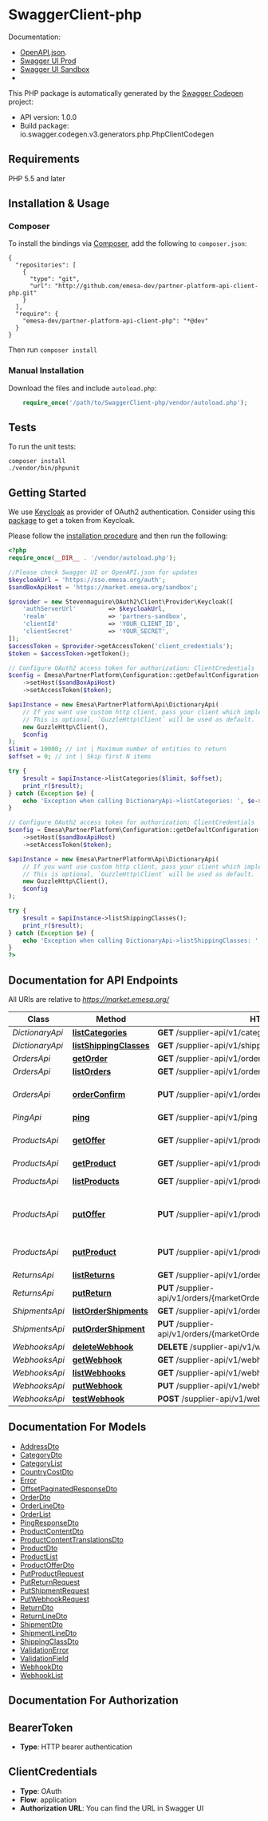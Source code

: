 # SwaggerClient-php

Documentation:<br>
- [OpenAPI.json](https://market.emesa.org/supplier-api/v1/doc.json).
- [Swagger UI Prod](https://market.emesa.org/supplier-api/v1)
- [Swagger UI Sandbox](https://market.emesa.org/sandbox/supplier-api/v1)
- 
This PHP package is automatically generated by the [Swagger Codegen](https://github.com/swagger-api/swagger-codegen) project:

- API version: 1.0.0
- Build package: io.swagger.codegen.v3.generators.php.PhpClientCodegen

## Requirements

PHP 5.5 and later

## Installation & Usage
### Composer

To install the bindings via [Composer](http://getcomposer.org/), add the following to `composer.json`:

```
{
  "repositories": [
    {
      "type": "git",
      "url": "http://github.com/emesa-dev/partner-platform-api-client-php.git"
    }
  ],
  "require": {
    "emesa-dev/partner-platform-api-client-php": "*@dev"
  }
}
```

Then run `composer install`

### Manual Installation

Download the files and include `autoload.php`:

```php
    require_once('/path/to/SwaggerClient-php/vendor/autoload.php');
```

## Tests

To run the unit tests:

```
composer install
./vendor/bin/phpunit
```

## Getting Started

We use [Keycloak](https://www.keycloak.org/) as provider of OAuth2 authentication.
Consider using this [package](https://github.com/stevenmaguire/oauth2-keycloak) to get a token from Keycloak.

Please follow the [installation procedure](#installation--usage) and then run the following:

```php
<?php
require_once(__DIR__ . '/vendor/autoload.php');

//Please check Swagger UI or OpenAPI.json for updates
$keycloakUrl = 'https://sso.emesa.org/auth';
$sandBoxApiHost = 'https://market.emesa.org/sandbox';

$provider = new Stevenmaguire\OAuth2\Client\Provider\Keycloak([
    'authServerUrl'         => $keycloakUrl,
    'realm'                 => 'partners-sandbox',
    'clientId'              => 'YOUR_CLIENT_ID',
    'clientSecret'          => 'YOUR_SECRET',
]);
$accessToken = $provider->getAccessToken('client_credentials');
$token = $accessToken->getToken();

// Configure OAuth2 access token for authorization: ClientCredentials
$config = Emesa\PartnerPlatform\Configuration::getDefaultConfiguration()
    ->setHost($sandBoxApiHost)
    ->setAccessToken($token);

$apiInstance = new Emesa\PartnerPlatform\Api\DictionaryApi(
    // If you want use custom http client, pass your client which implements `GuzzleHttp\ClientInterface`.
    // This is optional, `GuzzleHttp\Client` will be used as default.
    new GuzzleHttp\Client(),
    $config
);
$limit = 10000; // int | Maximum number of entities to return
$offset = 0; // int | Skip first N items

try {
    $result = $apiInstance->listCategories($limit, $offset);
    print_r($result);
} catch (Exception $e) {
    echo 'Exception when calling DictionaryApi->listCategories: ', $e->getMessage(), PHP_EOL;
}

// Configure OAuth2 access token for authorization: ClientCredentials
$config = Emesa\PartnerPlatform\Configuration::getDefaultConfiguration()
    ->setHost($sandBoxApiHost)
    ->setAccessToken($token);

$apiInstance = new Emesa\PartnerPlatform\Api\DictionaryApi(
    // If you want use custom http client, pass your client which implements `GuzzleHttp\ClientInterface`.
    // This is optional, `GuzzleHttp\Client` will be used as default.
    new GuzzleHttp\Client(),
    $config
);

try {
    $result = $apiInstance->listShippingClasses();
    print_r($result);
} catch (Exception $e) {
    echo 'Exception when calling DictionaryApi->listShippingClasses: ', $e->getMessage(), PHP_EOL;
}
?>
```

## Documentation for API Endpoints

All URIs are relative to *https://market.emesa.org/*

Class | Method | HTTP request | Description
------------ | ------------- | ------------- | -------------
*DictionaryApi* | [**listCategories**](docs/Api/DictionaryApi.md#listcategories) | **GET** /supplier-api/v1/categories | 
*DictionaryApi* | [**listShippingClasses**](docs/Api/DictionaryApi.md#listshippingclasses) | **GET** /supplier-api/v1/shipping-classes | 
*OrdersApi* | [**getOrder**](docs/Api/OrdersApi.md#getorder) | **GET** /supplier-api/v1/orders/{marketOrderId} | Get order
*OrdersApi* | [**listOrders**](docs/Api/OrdersApi.md#listorders) | **GET** /supplier-api/v1/orders | List orders
*OrdersApi* | [**orderConfirm**](docs/Api/OrdersApi.md#orderconfirm) | **PUT** /supplier-api/v1/orders/{marketOrderId}/state/confirmed | Confirm order received
*PingApi* | [**ping**](docs/Api/PingApi.md#ping) | **GET** /supplier-api/v1/ping | 
*ProductsApi* | [**getOffer**](docs/Api/ProductsApi.md#getoffer) | **GET** /supplier-api/v1/products/{supplierProductId}/offer | Get current offer for a product
*ProductsApi* | [**getProduct**](docs/Api/ProductsApi.md#getproduct) | **GET** /supplier-api/v1/products/{supplierProductId} | Get product
*ProductsApi* | [**listProducts**](docs/Api/ProductsApi.md#listproducts) | **GET** /supplier-api/v1/products | List products
*ProductsApi* | [**putOffer**](docs/Api/ProductsApi.md#putoffer) | **PUT** /supplier-api/v1/products/{supplierProductId}/offer | Create or update an offer on a product
*ProductsApi* | [**putProduct**](docs/Api/ProductsApi.md#putproduct) | **PUT** /supplier-api/v1/products/{supplierProductId} | Create or update product
*ReturnsApi* | [**listReturns**](docs/Api/ReturnsApi.md#listreturns) | **GET** /supplier-api/v1/orders/{marketOrderId}/returns | 
*ReturnsApi* | [**putReturn**](docs/Api/ReturnsApi.md#putreturn) | **PUT** /supplier-api/v1/orders/{marketOrderId}/returns/{supplierReturnId} | 
*ShipmentsApi* | [**listOrderShipments**](docs/Api/ShipmentsApi.md#listordershipments) | **GET** /supplier-api/v1/orders/{marketOrderId}/shipments | 
*ShipmentsApi* | [**putOrderShipment**](docs/Api/ShipmentsApi.md#putordershipment) | **PUT** /supplier-api/v1/orders/{marketOrderId}/shipments/{supplierShipmentId} | 
*WebhooksApi* | [**deleteWebhook**](docs/Api/WebhooksApi.md#deletewebhook) | **DELETE** /supplier-api/v1/webhooks/{supplierWebhookId} | 
*WebhooksApi* | [**getWebhook**](docs/Api/WebhooksApi.md#getwebhook) | **GET** /supplier-api/v1/webhooks/{supplierWebhookId} | 
*WebhooksApi* | [**listWebhooks**](docs/Api/WebhooksApi.md#listwebhooks) | **GET** /supplier-api/v1/webhooks | 
*WebhooksApi* | [**putWebhook**](docs/Api/WebhooksApi.md#putwebhook) | **PUT** /supplier-api/v1/webhooks/{supplierWebhookId} | 
*WebhooksApi* | [**testWebhook**](docs/Api/WebhooksApi.md#testwebhook) | **POST** /supplier-api/v1/webhooks/{supplierWebhookId}/test | 

## Documentation For Models

 - [AddressDto](docs/Model/AddressDto.md)
 - [CategoryDto](docs/Model/CategoryDto.md)
 - [CategoryList](docs/Model/CategoryList.md)
 - [CountryCostDto](docs/Model/CountryCostDto.md)
 - [Error](docs/Model/Error.md)
 - [OffsetPaginatedResponseDto](docs/Model/OffsetPaginatedResponseDto.md)
 - [OrderDto](docs/Model/OrderDto.md)
 - [OrderLineDto](docs/Model/OrderLineDto.md)
 - [OrderList](docs/Model/OrderList.md)
 - [PingResponseDto](docs/Model/PingResponseDto.md)
 - [ProductContentDto](docs/Model/ProductContentDto.md)
 - [ProductContentTranslationsDto](docs/Model/ProductContentTranslationsDto.md)
 - [ProductDto](docs/Model/ProductDto.md)
 - [ProductList](docs/Model/ProductList.md)
 - [ProductOfferDto](docs/Model/ProductOfferDto.md)
 - [PutProductRequest](docs/Model/PutProductRequest.md)
 - [PutReturnRequest](docs/Model/PutReturnRequest.md)
 - [PutShipmentRequest](docs/Model/PutShipmentRequest.md)
 - [PutWebhookRequest](docs/Model/PutWebhookRequest.md)
 - [ReturnDto](docs/Model/ReturnDto.md)
 - [ReturnLineDto](docs/Model/ReturnLineDto.md)
 - [ShipmentDto](docs/Model/ShipmentDto.md)
 - [ShipmentLineDto](docs/Model/ShipmentLineDto.md)
 - [ShippingClassDto](docs/Model/ShippingClassDto.md)
 - [ValidationError](docs/Model/ValidationError.md)
 - [ValidationField](docs/Model/ValidationField.md)
 - [WebhookDto](docs/Model/WebhookDto.md)
 - [WebhookList](docs/Model/WebhookList.md)

## Documentation For Authorization


## BearerToken

- **Type**: HTTP bearer authentication

## ClientCredentials

- **Type**: OAuth
- **Flow**: application
- **Authorization URL**: You can find the URL in Swagger UI
